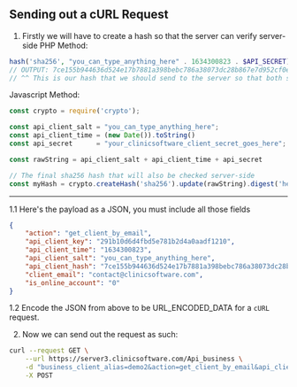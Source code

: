 
## Sending out a cURL Request

1. Firstly we will have to create a hash so that the server can verify server-side
PHP Method:
```php
hash('sha256', "you_can_type_anything_here" . 1634300823 . $API_SECRET))
// OUTPUT: 7ce155b944636d524e17b7881a398bebc786a38073dc28b867e7d952cf0ebb46
// ^^ This is our hash that we should send to the server so that both sides can verify^^
```
Javascript Method:
```js
const crypto = require('crypto');

const api_client_salt = "you_can_type_anything_here";
const api_client_time = (new Date()).toString()
const api_secret      = "your_clinicsoftware_client_secret_goes_here"; // This is the most important

const rawString = api_client_salt + api_client_time + api_secret

// The final sha256 hash that will also be checked server-side
const myHash = crypto.createHash('sha256').update(rawString).digest('hex');
```
---
1.1 Here's the payload as a JSON, you must include all those fields
```json
{
    "action": "get_client_by_email",
    "api_client_key": "291b10d6d4fbd5e781b2d4a0aadf1210",
    "api_client_time": "1634300823",
    "api_client_salt": "you_can_type_anything_here",
    "api_client_hash": "7ce155b944636d524e17b7881a398bebc786a38073dc28b867e7d952cf0ebb46",
    "client_email": "contact@clinicsoftware.com",
    "is_online_account": "0"
}
```

1.2 Encode the JSON from above to be URL_ENCODED_DATA for a `cURL` request.

2. Now we can send out the request as such:
```bash
curl --request GET \
    --url https://server3.clinicsoftware.com/Api_business \
    -d "business_client_alias=demo2&action=get_client_by_email&api_client_hash=7ce155b944636d524e17b7881a398bebc786a38073dc28b867e7d952cf0ebb46&api_client_key=291b10d6d4fbd5e781b2d4a0aadf1210&api_client_salt=you_can_type_anything_here&api_client_time=1634300823&client_email=daniel%40clinicsoftware.com&is_online_account=0" \
    -X POST
```

